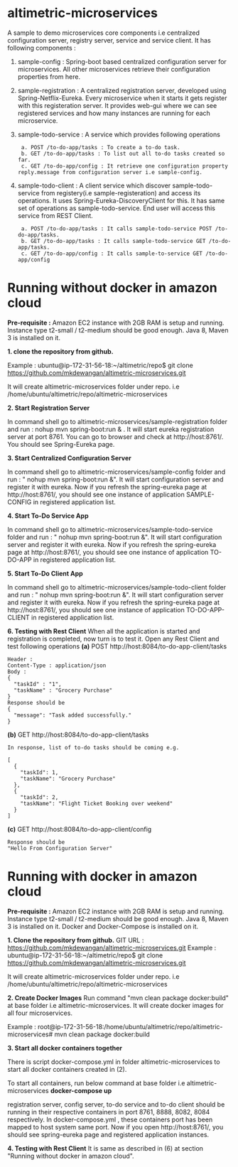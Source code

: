 # altimetric-microservices

A sample to demo microservices core components i.e centralized configuration server, registry server, service and service client. It has following components :

1. sample-config : Spring-boot based centralized configuration server for microservices. All other microservices retrieve their configuration properties from here.

2. sample-registration : A centralized registration server, developed using Spring-Netflix-Eureka. Every microservice when it starts it gets register with this registeration server. It provides web-gui where we can see registered services and how many instances are running for each microservice.

3. sample-todo-service : A service which provides following operations

		a. POST /to-do-app/tasks : To create a to-do task.
		b. GET /to-do-app/tasks : To list out all to-do tasks created so far.
		c. GET /to-do-app/config : It retrieve one configuration property reply.message from configuration server i.e sample-config. 

4. sample-todo-client : A client service which discover sample-todo-service from registery(i.e sample-registeration) and access its operations. It uses Spring-Eureka-DiscoveryClient for this. It has same set of operations as sample-todo-service. End user will access this service from REST Client.

		a. POST /to-do-app/tasks : It calls sample-todo-service POST /to-do-app/tasks.
		b. GET /to-do-app/tasks : It calls sample-todo-service GET /to-do-app/tasks.
		c. GET /to-do-app/config : It calls sample-to-service GET /to-do-app/config


# Running without docker in amazon cloud

**Pre-requisite :** Amazon EC2 instance with 2GB RAM is setup and running. Instance type t2-small / t2-medium should be good enough. Java 8, Maven 3 is installed on it.

 **1. clone the repository from github.**

Example : 
ubuntu@ip-172-31-56-18:~/altimetric/repo$ git clone https://github.com/mkdewangan/altimetric-microservices.git

It will create altimetric-microservices folder under repo. i.e /home/ubuntu/altimetric/repo/altimetric-microservices

**2. Start Registration Server** 

In command shell go to altimetric-microservices/sample-registration folder and run :  nohup mvn spring-boot:run & . It will start eureka registration server at port 8761. You can go to browser and check at http://host:8761/. You should see Spring-Eureka page.

**3. Start Centralized Configuration Server**

In command shell go to altimetric-microservices/sample-config folder and run :  " nohup mvn spring-boot:run &". It will start configuration server and register it with eureka. Now if you refresh the spring-eureka page at http://host:8761/, you should see one instance of application SAMPLE-CONFIG in registered application list.

**4. Start To-Do Service App**

In command shell go to   altimetric-microservices/sample-todo-service folder and run : " nohup mvn spring-boot:run &". It will start configuration server and register it with eureka. Now if you refresh the spring-eureka page at http://host:8761/, you should see one instance of application TO-DO-APP in registered application list.

**5. Start To-Do Client App**

In command shell go to   altimetric-microservices/sample-todo-client folder and run : " nohup mvn spring-boot:run &". It will start configuration server and register it with eureka. Now if you refresh the spring-eureka page at http://host:8761/, you should see one instance of application TO-DO-APP-CLIENT in registered application list.

**6. Testing with Rest Client**
When all the application is started and registration is completed, now turn is to test it. 
Open any Rest Client and test following operations
**(a)**
	POST  http://host:8084/to-do-app-client/tasks
	
	Header :
	Content-Type : application/json
	Body :
	{
	  "taskId" : "1",
	  "taskName" : "Grocery Purchase"
	}
	Response should be 
	{
	  "message": "Task added successfully."
	}
	
	
	
**(b)** 
	GET http://host:8084/to-do-app-client/tasks
	
	In response, list of to-do tasks should be coming e.g.
	
	[
	  {
	    "taskId": 1,
	    "taskName": "Grocery Purchase"
	  },
	  {
	    "taskId": 2,
	    "taskName": "Flight Ticket Booking over weekend"
	  }
	]

**(c)** 
	GET http://host:8084/to-do-app-client/config
	
	Response should be 
	"Hello From Configuration Server"

# Running with docker in amazon cloud

**Pre-requisite :** Amazon EC2 instance with 2GB RAM is setup and running. Instance type t2-small / t2-medium should be good enough. Java 8, Maven 3 is installed on it. Docker and Docker-Compose is installed on it.

**1. Clone the repository from github.**
GIT URL : https://github.com/mkdewangan/altimetric-microservices.git
Example : 
ubuntu@ip-172-31-56-18:~/altimetric/repo$ git clone https://github.com/mkdewangan/altimetric-microservices.git

It will create altimetric-microservices folder under repo. i.e /home/ubuntu/altimetric/repo/altimetric-microservices

**2. Create Docker Images**
Run command "mvn clean package docker:build" at base folder i.e altimetric-microservices. It will create docker images for all four microservices.

Example :
root@ip-172-31-56-18:/home/ubuntu/altimetric/repo/altimetric-microservices# mvn clean package docker:build

**3. Start all docker containers together**

There is  script docker-compose.yml  in folder altimetric-microservices to start all docker containers created in (2).

To start all containers, run below command at base folder i.e altimetric-microservices
**docker-compose up**

registration server, config server, to-do service and to-do client should be running in their respective containers in port 8761, 8888, 8082, 8084 respectively. In docker-compose.yml , these containers port has been mapped to host system same port. Now if you open http://host:8761/, you should see spring-eureka page and registered application instances.

**4. Testing with Rest Client**
It is same as described in (6) at section "Running without docker in amazon cloud".
